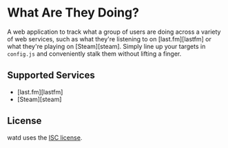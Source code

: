 What Are They Doing?
====================
A web application to track what a group of users are doing across a variety of
web services, such as what they're listening to on [last.fm][lastfm] or what
they're playing on [Steam][steam]. Simply line up your targets in `config.js`
and conveniently stalk them without lifting a finger.

Supported Services
------------------
* [last.fm][lastfm]
* [Steam][steam]

License
-------
watd uses the [ISC license](http://en.wikipedia.org/wiki/ISC_license).
